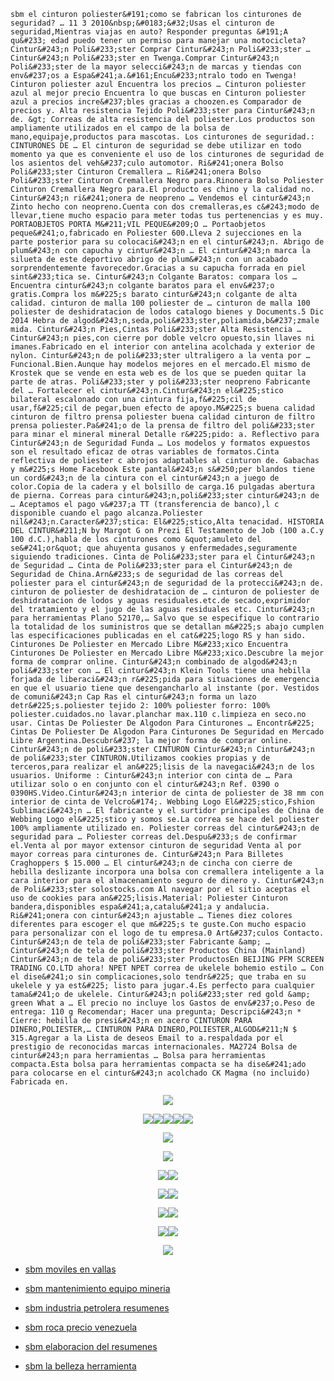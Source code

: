 
```
sbm el cinturon poliester&#191;como se fabrican los cinturones de seguridad? … 11 3 2010&nbsp;&#0183;&#32;Usas el cinturon de seguridad,Mientras viajas en auto? Responder preguntas &#191;A qu&#233; edad puedo tener un permiso para manejar una motocicleta? Cintur&#243;n Poli&#233;ster Comprar Cintur&#243;n Poli&#233;ster … Cintur&#243;n Poli&#233;ster en Twenga.Comprar Cintur&#243;n Poli&#233;ster de la mayor selecci&#243;n de marcas y tiendas con env&#237;os a Espa&#241;a.&#161;Encu&#233;ntralo todo en Twenga! Cinturon poliester azul Encuentra los precios … Cinturon poliester azul al mejor precio Encuentra lo que buscas en Cinturon poliester azul a precios incre&#237;bles gracias a choozen.es Comparador de precios y. Alta resistencia Tejido Poli&#233;ster para Cintur&#243;n de. &gt; Correas de alta resistencia del poliester.Los productos son ampliamente utilizados en el campo de la bolsa de mano,equipaje,productos para mascotas. Los cinturones de seguridad.: CINTURONES DE … El cinturon de seguridad se debe utilizar en todo momento ya que es conveniente el uso de los cinturones de seguridad de los asientos del veh&#237;culo automotor. Ri&#241;onera Bolso Poli&#233;ster Cinturon Cremallera … Ri&#241;onera Bolso Poli&#233;ster Cinturon Cremallera Negro para.Rinonera Bolso Poliester Cinturon Cremallera Negro para.El producto es chino y la calidad no. Cintur&#243;n ri&#241;onera de neopreno … Vendemos el cintur&#243;n Zinto hecho con neopreno.Cuenta con dos cremalleras,es c&#243;modo de llevar,tiene mucho espacio para meter todas tus pertenencias y es muy. PORTAOBJETOS PORTA M&#211;VIL PEQUE&#209;O … Portaobjetos peque&#241;o,fabricado en Poliester 600.Lleva 2 sujecciones en la parte posterior para su colocaci&#243;n en el cintur&#243;n. Abrigo de plum&#243;n con capucha y cintur&#243;n … El cintur&#243;n marca la silueta de este deportivo abrigo de plum&#243;n con un acabado sorprendentemente favorecedor.Gracias a su capucha forrada en piel sint&#233;tica se. Cintur&#243;n Colgante Baratos: compara los … Encuentra cintur&#243;n colgante baratos para el env&#237;o gratis.Compra los m&#225;s barato cintur&#243;n colgante de alta calidad. cinturon de malla 100 poliester de … cinturon de malla 100 poliester de deshidratacion de lodos catalogo bienes y Documents.5 Dic 2014 Hebra de algod&#243;n,seda,poli&#233;ster,poliamida,b&#237;zmale mida. Cintur&#243;n Pies,Cintas Poli&#233;ster Alta Resistencia … Cintur&#243;n pies,con cierre por doble velcro opuesto,sin llaves ni imanes.Fabricado en el interior con antelina acolchada y exterior de nylon. Cintur&#243;n de poli&#233;ster ultraligero a la venta por … Funcional.Bien.Aunque hay modelos mejores en el mercado.El mismo de Krostek que se vende en esta web es de los que se pueden quitar la parte de atras. Poli&#233;ster y poli&#233;ster neopreno Fabricante del … Fortalecer el cintur&#243;n.Cintur&#243;n el&#225;stico bilateral escalonado con una cintura fija,f&#225;cil de usar,f&#225;cil de pegar,buen efecto de apoyo.M&#225;s buena calidad cinturon de filtro prensa poliester buena calidad cinturon de filtro prensa poliester.Pa&#241;o de la prensa de filtro del poli&#233;ster para minar el mineral mineral Detalle r&#225;pido: a. Reflectivo para Cintur&#243;n de Seguridad Funda … Los modelos y formatos expuestos son el resultado eficaz de otras variables de formatos.Cinta reflectiva de poliester c abrojos adaptables al cinturon de. Gabachas y m&#225;s Home Facebook Este pantal&#243;n s&#250;per blandos tiene un cord&#243;n de la cintura con el cintur&#243;n a juego de color.Copia de la cadera y el bolsillo de carga.16 pulgadas abertura de pierna. Correas para cintur&#243;n,poli&#233;ster cintur&#243;n de … Aceptamos el pago v&#237;a TT (transferencia de banco),l c disponible cuando el pago alcanza.Poliester nil&#243;n.Caracter&#237;stica: El&#225;stico,Alta tenacidad. HISTORIA DEL CINTUR&#211;N by Margot G on Prezi El Testamento de Job (100 a.C.y 100 d.C.),habla de los cinturones como &quot;amuleto del se&#241;or&quot; que ahuyenta gusanos y enfermedades,seguramente siguiendo tradiciones. Cinta de Poli&#233;ster para el Cintur&#243;n de Seguridad … Cinta de Poli&#233;ster para el Cintur&#243;n de Seguridad de China.Arn&#233;s de seguridad de las correas del poliester para el cintur&#243;n de seguridad de la protecci&#243;n de. cinturon de poliester de deshidratacion de … cinturon de poliester de deshidratacion de lodos y aguas residuales.etc.de secado,exprimidor del tratamiento y el jugo de las aguas residuales etc. Cintur&#243;n para herramientas Plano 52170,… Salvo que se especifique lo contrario la totalidad de los suministros que se detallan m&#225;s abajo cumplen las especificaciones publicadas en el cat&#225;logo RS y han sido. Cinturones De Poliester en Mercado Libre M&#233;xico Encuentra Cinturones De Poliester en Mercado Libre M&#233;xico.Descubre la mejor forma de comprar online. Cintur&#243;n combinado de algod&#243;n poli&#233;ster con … El cintur&#243;n Klein Tools tiene una hebilla forjada de liberaci&#243;n r&#225;pida para situaciones de emergencia en que el usuario tiene que desengancharlo al instante (por. Vestidos de comuni&#243;n Cap Ras el cintur&#243;n forma un lazo detr&#225;s.poliester tejido 2: 100% poliester forro: 100% poliester.cuidados.no lavar.planchar max.110 c.limpieza en seco.no usar. Cintas De Poliester De Algodon Para Cinturones … Encontr&#225; Cintas De Poliester De Algodon Para Cinturones De Seguridad en Mercado Libre Argentina.Descubr&#237; la mejor forma de comprar online. Cintur&#243;n de poli&#233;ster CINTURON Cintur&#243;n Cintur&#243;n de poli&#233;ster CINTURON.Utilizamos cookies propias y de terceros,para realizar el an&#225;lisis de la navegaci&#243;n de los usuarios. Uniforme : Cintur&#243;n interior con cinta de … Para utilizar solo o en conjunto con el cintur&#243;n Ref. 0390 o 0390HS.Video.Cintur&#243;n interior de cinta de poliester de 38 mm con interior de cinta de Velcro&#174;. Webbing Logo El&#225;stico,Fshion Sublimaci&#243;n … El fabricante y el surtidor principales de China de Webbing Logo el&#225;stico y somos se.La correa se hace del poliester 100% ampliamente utilizado en. Poliester correas del cintur&#243;n de seguridad para … Poliester correas del.Despu&#233;s de confirmar el.Venta al por mayor extensor cinturon de seguridad Venta al por mayor correas para cinturones de. Cintur&#243;n Para Billetes Craghoppers $ 15.000 … El cintur&#243;n de cincha con cierre de hebilla deslizante incorpora una bolsa con cremallera inteligente a la cara interior para el almacenamiento seguro de dinero y. Cintur&#243;n de Poli&#233;ster solostocks.com Al navegar por el sitio aceptas el uso de cookies para an&#225;lisis.Material: Poliester Cinturon bandera,disponibles espa&#241;a,catalu&#241;a y andalucia. Ri&#241;onera con cintur&#243;n ajustable … Tienes diez colores diferentes para escoger el que m&#225;s te guste.Con mucho espacio para personalizar con el logo de tu empresa.0 Art&#237;culos Contacto. Cintur&#243;n de tela de poli&#233;ster Fabricante &amp; … Cintur&#243;n de tela de poli&#233;ster Productos China (Mainland) Cintur&#243;n de tela de poli&#233;ster ProductosEn BEIJING PFM SCREEN TRADING CO.LTD ahora! NPET NPET correa de ukelele bohemio estilo … Con el dise&#241;o sin complicaciones,solo tendr&#225; que traba en su ukelele y ya est&#225; listo para jugar.4.Es perfecto para cualquier tama&#241;o de ukelele. Cintur&#243;n poli&#233;ster red gold &amp; green What a … El precio no incluye los Gastos de env&#237;o.Peso de entrega: 110 g Recomendar; Hacer una pregunta; Descripci&#243;n * Cierre: hebilla de presi&#243;n en acero CINTURON PARA DINERO,POLIESTER,… CINTURON PARA DINERO,POLIESTER,ALGOD&#211;N $ 315.Agregar a la Lista de deseos Email to a.respaldada por el prestigio de reconocidas marcas internacionales. MA2724 Bolsa de cintur&#243;n para herramientas … Bolsa para herramientas compacta.Esta bolsa para herramientas compacta se ha dise&#241;ado para colocarse en el cintur&#243;n acolchado CK Magma (no incluido) Fabricada en. 
```

<div align="center">

<a href="https://es-crusher.shibang-china.com/github&k=sbm+el+cinturon+poliester"><img src="https://static.shibang-china.com/es/crusher/logo.jpg"></a>

<a href="https://es-crusher.shibang-china.com/github&k=sbm+el+cinturon+poliester"><img src="https://static.shibang-china.com/es/crusher/index.jpg"></a><a href="https://es-crusher.shibang-china.com/material.htmlgithub&k=sbm+el+cinturon+poliester"><img src="https://static.shibang-china.com/es/crusher/material.jpg"></a><a href="https://es-crusher.shibang-china.com/application.htmlgithub&k=sbm+el+cinturon+poliester"><img src="https://static.shibang-china.com/es/crusher/application.jpg"></a><a href="https://es-crusher.shibang-china.com/aboutus.htmlgithub&k=sbm+el+cinturon+poliester"><img src="https://static.shibang-china.com/es/crusher/aboutus.jpg"></a><a href="https://es-crusher.shibang-china.com/contact.htmlgithub&k=sbm+el+cinturon+poliester"><img src="https://static.shibang-china.com/es/crusher/contact.jpg"></a>

<a href="https://es-crusher.shibang-china.com/github&k=sbm+el+cinturon+poliester"><img src="https://static.shibang-china.com/es/crusher/banner.jpg"></a>

<a href="https://swt.shibang-china.com/github&k=sbm+el+cinturon+poliester"><img src="https://static.shibang-china.com/es/crusher/text.jpg"></a>

<a href="https://swt.shibang-china.com/github&k=sbm+el+cinturon+poliester"><img src="https://static.shibang-china.com/es/crusher/chat.jpg"></a><a href="https://es-crusher.shibang-china.com/contact.htmlgithub&k=sbm+el+cinturon+poliester"><img src="https://static.shibang-china.com/es/crusher/message.jpg"></a>

<a href="https://es-crusher.shibang-china.com/products/pe.htmlgithub&k=sbm+el+cinturon+poliester"><img src="https://static.shibang-china.com/es/crusher/pe.jpg"></a><a href="https://es-crusher.shibang-china.com/products/pf.htmlgithub&k=sbm+el+cinturon+poliester"><img src="https://static.shibang-china.com/es/crusher/pf.jpg"></a>

<a href="https://es-crusher.shibang-china.com/products/hpt.htmlgithub&k=sbm+el+cinturon+poliester"><img src="https://static.shibang-china.com/es/crusher/hpt.jpg"></a><a href="https://es-crusher.shibang-china.com/products/vsi.htmlgithub&k=sbm+el+cinturon+poliester"><img src="https://static.shibang-china.com/es/crusher/vsi.jpg"></a>

<a href="https://es-crusher.shibang-china.com/products/klv.htmlgithub&k=sbm+el+cinturon+poliester"><img src="https://static.shibang-china.com/es/crusher/klv.jpg"></a><a href="https://es-crusher.shibang-china.com/products/portable.htmlgithub&k=sbm+el+cinturon+poliester"><img src="https://static.shibang-china.com/es/crusher/portable.jpg"></a>

<a href="https://swt.shibang-china.com/github&k=sbm+el+cinturon+poliester"><img src="https://static.shibang-china.com/es/crusher/case.jpg"></a>

</div>


* [sbm moviles en vallas](sbm%20moviles%20en%20vallas.md)

* [sbm mantenimiento equipo mineria](sbm%20mantenimiento%20equipo%20mineria.md)

* [sbm industria petrolera resumenes](sbm%20industria%20petrolera%20resumenes.md)

* [sbm roca precio venezuela](sbm%20roca%20precio%20venezuela.md)

* [sbm elaboracion del resumenes](sbm%20elaboracion%20del%20resumenes.md)

* [sbm la belleza herramienta](sbm%20la%20belleza%20herramienta.md)
